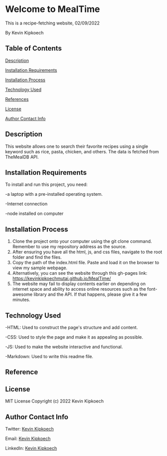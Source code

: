 # Welcome to MealTime
This is a recipe-fetching website, 02/09/2022

By Kevin Kipkoech

## **Table of Contents**
[Description](#description)


[Installation Requirements](#installationrequirements)


[Installation Process](#installationprocess)


[Technology Used](#technologyused)


[References](#references)


[License](#license)


[Author Contact Info](#authorcontactinfo)
## **Description**
This website allows one to search their favorite recipes using a single keyword such as rice, pasta, chicken, and others. The data is fetched from TheMealDB API. 
## **Installation Requirements**
To install and run this project, you need:

-a laptop with a pre-installed operating system.

-Internet connection

-node installed on computer
## **Installation Process**
1. Clone the project onto your computer using the git clone command. Remember to use my repository address as the source. 
2. After ensuring you have all the html, js, and css files, navigate to the root folder and find the files. 
3. Copy the path of the index.html file. Paste and load it on the browser to view my sample webpage. 
4. Alternatively, you can see the website through this gh-pages link: https://kevinkipkoechmutai.github.io/MealTime/ 
5. The website may fail to display contents earlier on depending on internet space and ability to access online resources such as the font-awesome library and the API. If that happens, please give it a few minutes. 
## **Technology Used**
-HTML: Used to construct the page's structure and add content.

-CSS: Used to style the page and make it as appealing as possible. 

-JS: Used to make the website interactive and functional.

-Markdown: Used to write this readme file.
## **Reference**

## **License**
MIT License Copyright (c) 2022 Kevin Kipkoech
## **Author Contact Info**
Twitter: [Kevin Kipkoech](twitter.com/KevinKipkoechM1?s=09)

Email: [Kevin Kipkoech](kevin.kipkoech@student.moringaschool.com)

LinkedIn: [Kevin Kipkoech](https://www.linkedin.com/in/kevin-kipkoech-651a15108)


 
